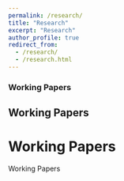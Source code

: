 ```yaml
---
permalink: /research/
title: "Research"
excerpt: "Research"
author_profile: true
redirect_from: 
  - /research/
  - /research.html
---
```


### Working Papers

## Working Papers

# Working Papers

Working Papers
